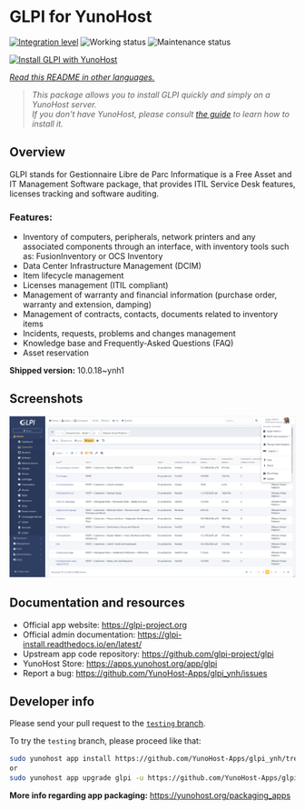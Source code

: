 <!--
N.B.: This README was automatically generated by <https://github.com/YunoHost/apps/tree/master/tools/readme_generator>
It shall NOT be edited by hand.
-->

# GLPI for YunoHost

[![Integration level](https://apps.yunohost.org/badge/integration/glpi)](https://ci-apps.yunohost.org/ci/apps/glpi/)
![Working status](https://apps.yunohost.org/badge/state/glpi)
![Maintenance status](https://apps.yunohost.org/badge/maintained/glpi)

[![Install GLPI with YunoHost](https://install-app.yunohost.org/install-with-yunohost.svg)](https://install-app.yunohost.org/?app=glpi)

*[Read this README in other languages.](./ALL_README.md)*

> *This package allows you to install GLPI quickly and simply on a YunoHost server.*  
> *If you don't have YunoHost, please consult [the guide](https://yunohost.org/install) to learn how to install it.*

## Overview

GLPI stands for Gestionnaire Libre de Parc Informatique is a Free Asset and IT Management Software package, that provides ITIL Service Desk features, licenses tracking and software auditing.

### Features:

- Inventory of computers, peripherals, network printers and any associated components through an interface, with inventory tools such as: FusionInventory or OCS Inventory
- Data Center Infrastructure Management (DCIM)
- Item lifecycle management
- Licenses management (ITIL compliant)
- Management of warranty and financial information (purchase order, warranty and extension, damping)
- Management of contracts, contacts, documents related to inventory items
- Incidents, requests, problems and changes management
- Knowledge base and Frequently-Asked Questions (FAQ)
- Asset reservation


**Shipped version:** 10.0.18~ynh1

## Screenshots

![Screenshot of GLPI](./doc/screenshots/screenshot.png)

## Documentation and resources

- Official app website: <https://glpi-project.org>
- Official admin documentation: <https://glpi-install.readthedocs.io/en/latest/>
- Upstream app code repository: <https://github.com/glpi-project/glpi>
- YunoHost Store: <https://apps.yunohost.org/app/glpi>
- Report a bug: <https://github.com/YunoHost-Apps/glpi_ynh/issues>

## Developer info

Please send your pull request to the [`testing` branch](https://github.com/YunoHost-Apps/glpi_ynh/tree/testing).

To try the `testing` branch, please proceed like that:

```bash
sudo yunohost app install https://github.com/YunoHost-Apps/glpi_ynh/tree/testing --debug
or
sudo yunohost app upgrade glpi -u https://github.com/YunoHost-Apps/glpi_ynh/tree/testing --debug
```

**More info regarding app packaging:** <https://yunohost.org/packaging_apps>
